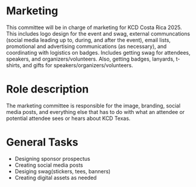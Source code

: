 # Marketing
This committee will be in charge of marketing for KCD Costa Rica 2025. This includes logo design for the event and swag, external communcations (social media leading up to, during, and after the event), email lists, promotional and advertising communications (as necessary), and coordinating with logistics on badges. Includes getting swag for attendees, speakers, and organizers/volunteers. Also, getting badges, lanyards, t-shirts, and gifts for speakers/organizers/volunteers.

# Role description
The marketing committee is responsible for the image, branding, social media posts, and everything else that has to do with what an attendee or potential attendee sees or hears about KCD Texas.

# General Tasks
- Designing sponsor prospectus
- Creating social media posts
- Desiging swag(stickers, tees, banners)
- Creating digital assets as needed
